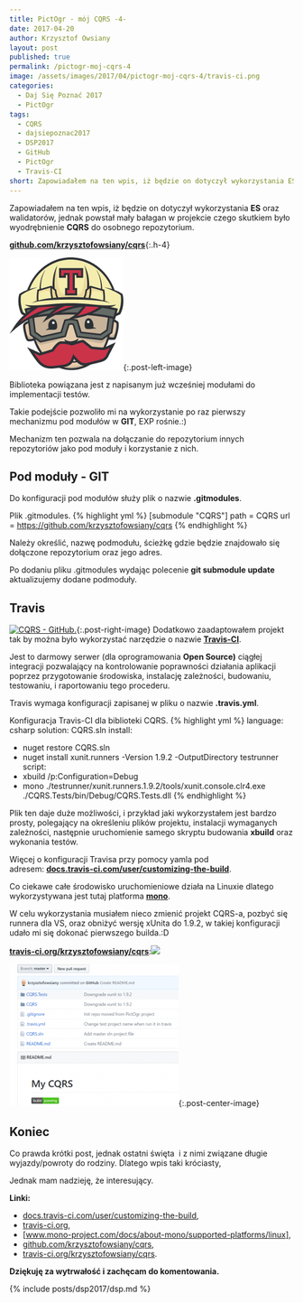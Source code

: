 ```yaml
---
title: PictOgr - mój CQRS -4-
date: 2017-04-20
author: Krzysztof Owsiany
layout: post
published: true
permalink: /pictogr-moj-cqrs-4
image: /assets/images/2017/04/pictogr-moj-cqrs-4/travis-ci.png
categories:
  - Daj Się Poznać 2017
  - PictOgr
tags:
  - CQRS
  - dajsiepoznac2017
  - DSP2017
  - GitHub
  - PictOgr
  - Travis-CI
short: Zapowiadałem na ten wpis, iż będzie on dotyczył wykorzystania ES oraz walidatorów, jednak powstał mały bałagan w projekcie czego skutkiem było wyodrębnienie CQRS do osobnego repozytorium.
---
```

Zapowiadałem na ten wpis, iż będzie on dotyczył wykorzystania **ES** oraz walidatorów, jednak powstał mały bałagan w projekcie czego skutkiem było wyodrębnienie **CQRS** do osobnego repozytorium.

**[github.com/krzysztofowsiany/cqrs]**{:.h-4}

[![CQRS][travis-logo]][travis-logo-big]{:.post-left-image}

Biblioteka powiązana jest z napisanym już wcześniej modułami do implementacji testów.

Takie podejście pozwoliło mi na wykorzystanie po raz pierwszy mechanizmu pod modułów w **GIT**, EXP rośnie.:)

Mechanizm ten pozwala na dołączanie do repozytorium innych repozytoriów jako pod moduły i korzystanie z nich.

## Pod moduły - GIT
Do konfiguracji pod modułów służy plik o nazwie **.gitmodules**.

Plik .gitmodules.
{% highlight yml %}
[submodule "CQRS"]
        path = CQRS
        url = https://github.com/krzysztofowsiany/cqrs
{% endhighlight %}
    
Należy określić, nazwę podmodułu, ścieżkę gdzie będzie znajdowało się dołączone repozytorium oraz jego adres.

Po dodaniu pliku .gitmodules wydając polecenie **git submodule update** aktualizujemy dodane podmoduły.

## Travis
[![CQRS - GitHub.][travis-ci]][travis-ci-big]{:.post-right-image}
Dodatkowo zaadaptowałem projekt tak by można było wykorzystać narzędzie o nazwie **[Travis-CI]**.

Jest to darmowy serwer (dla oprogramowania **Open Source)** ciągłej integracji pozwalający na kontrolowanie poprawności działania aplikacji poprzez przygotowanie środowiska, instalację zależności, budowaniu, testowaniu, i raportowaniu tego procederu.
 
Travis wymaga konfiguracji zapisanej w pliku o nazwie **.travis.yml**.
    
Konfiguracja Travis-CI dla biblioteki CQRS.
{% highlight yml %}
language: csharp
solution: CQRS.sln
install:
  - nuget restore CQRS.sln
  - nuget install xunit.runners -Version 1.9.2 -OutputDirectory testrunner
script:
  - xbuild /p:Configuration=Debug
  - mono ./testrunner/xunit.runners.1.9.2/tools/xunit.console.clr4.exe ./CQRS.Tests/bin/Debug/CQRS.Tests.dll
{% endhighlight %}

Plik ten daje duże możliwości, i przykład jaki wykorzystałem jest bardzo prosty, polegający na określeniu plików projektu, instalacji wymaganych zależności, następnie uruchomienie samego skryptu budowania **xbuild** oraz wykonania testów.

Więcej o konfiguracji Travisa przy pomocy yamla pod adresem: **[docs.travis-ci.com/user/customizing-the-build]**.

Co ciekawe całe środowisko uruchomieniowe działa na Linuxie dlatego wykorzystywana jest tutaj platforma **[mono]**.

W celu wykorzystania musiałem nieco zmienić projekt CQRS-a, pozbyć się runnera dla VS, oraz obniżyć wersję xUnita do 1.9.2, w takiej konfiguracji udało mi się dokonać pierwszego builda.:D
    
**[travis-ci.org/krzysztofowsiany/cqrs]**:<img src="https://travis-ci.org/krzysztofowsiany/cqrs.svg?branch=master">

[![CQRS - GitHub.][mycqrs-travis]][mycqrs-travis-big]{:.post-center-image}

## Koniec
Co prawda krótki post, jednak ostatni święta  i z nimi związane długie wyjazdy/powroty do rodziny. Dlatego wpis taki króciasty,

Jednak mam nadzieję, że interesujący.
    
**Linki:**
* [docs.travis-ci.com/user/customizing-the-build],
* [travis-ci.org],
* [www.mono-project.com/docs/about-mono/supported-platforms/linux],
* [github.com/krzysztofowsiany/cqrs],
* [travis-ci.org/krzysztofowsiany/cqrs].

**Dziękuję za wytrwałość i zachęcam do komentowania.**
    
{% include posts/dsp2017/dsp.md %}

[mono]: http://www.mono-project.com/docs/about-mono/supported-platforms/linux/

[github.com/krzysztofowsiany/cqrs]: https://github.com/krzysztofowsiany/cqrs

[docs.travis-ci.com/user/customizing-the-build]: https://docs.travis-ci.com/user/customizing-the-build
[travis-ci.org]: https://travis-ci.org
[Travis-CI]: https://travis-ci.org
[www.mono-project.com/docs/about-mono/supported-platforms/linux]: http://www.mono-project.com/docs/about-mono/supported-platforms/linux
[travis-ci.org/krzysztofowsiany/cqrs]: https://travis-ci.org/krzysztofowsiany/cqrs

[travis-ci]: /assets/images/2017/04/pictogr-moj-cqrs-4/travis-ci.png
[travis-ci-big]: /assets/images/2017/04/pictogr-moj-cqrs-4/travis-ci-big.png

[travis-logo]: /assets/images/2017/04/pictogr-moj-cqrs-4/travis-logo.png
[travis-logo-big]: /assets/images/2017/04/pictogr-moj-cqrs-4/travis-logo-big.png

[mycqrs-travis]: /assets/images/2017/04/pictogr-moj-cqrs-4/mycqrs-travis.png
[mycqrs-travis-big]: /assets/images/2017/04/pictogr-moj-cqrs-4/mycqrs-travis-big.png